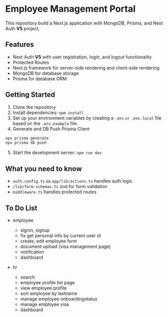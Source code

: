 # Employee Management Portal
This repository build a Next.js application with MongoDB, Prisma, and Next Auth **V5** project.

## Features

- Next Auth **V5** with user registration, login, and logout functionality
- Protected Routes
- Next.js framework for server-side rendering and client-side rendering
- MongoDB for database storage
- Prisma for database ORM

## Getting Started

1. Clone the repository
2. Install dependencies: `npm install`
3. Set up your environment variables by creating a `.env` `or` `.env.local` file based on the `.env.example` file.
4. Generate and DB Push Prisma Client
```bash
npx prisma generate
npx prisma db push
```
5. Start the development server: `npm run dev`

## What you need to know

- `auth.config.ts` `&&` `app/lib/actions.ts` handles auth logic
- `/lib/form-schemas.ts` zod for form validation
- `middleware.ts` handles protected routes

## To Do List
- employee
    - signin, signup
    - fix get personal info by current user id
    - create, edit employee form
    - document upload (visa management page)
    - notification
    - dashboard

- hr
    - search
    - employee profile list page
    - view employee profile
    - sort employee by lastname
    - manage employee onboardingstatus
    - manage employee visa
    - dashboard